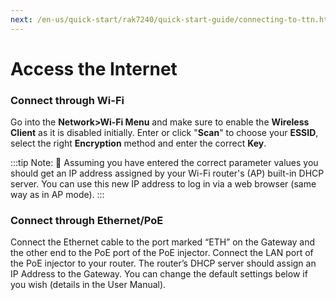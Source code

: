 ```yaml
---
next: /en-us/quick-start/rak7240/quick-start-guide/connecting-to-ttn.html
---
```


# Access the Internet

### Connect through Wi-Fi 

<rk-img
  src="/assets/images/quick-start-guide/rak7240/access-internet-wifi.jpg"
  width="100%"
  figure-number="1"
  caption="Accessing the Internet using Wi-Fi"
/>

Go into the **Network>Wi-Fi Menu** and make sure to enable the **Wireless Client** as it is disabled initially. Enter or click "**Scan**" to choose your **ESSID**, select the right **Encryption** method and enter the correct **Key**.

<rk-img
  src="/assets/images/quick-start-guide/rak7240/access-wifi-credentials.png"
  width="75%"
  figure-number="2"
  caption="Connect through Wi-Fi Credentials"
/>

:::tip Note:
:pencil: Assuming you have entered the correct parameter values you should get an IP address assigned by your Wi-Fi router's (AP) built-in DHCP server. You can use this new IP address to log in via a web browser (same way as in AP mode).
:::

### Connect through Ethernet/PoE

<rk-img
  src="/assets/images/quick-start-guide/rak7240/access-internet-ethernet.jpg"
  width="100%"
  figure-number="3"
  caption="Accessing the Internet through Ethernet"
/>

Connect the Ethernet cable to the port marked “ETH” on the Gateway and the other end to the PoE port of the PoE injector. Connect the LAN port of the PoE injector to your router. The router’s DHCP server should assign an IP Address to the Gateway. You can change the default settings below if you wish (details in the User Manual).

<rk-img
  src="/assets/images/quick-start-guide/rak7240/access-ethernet-credentials.png"
  width="75%"
  figure-number="4"
  caption="Connect through Ethernet Settings"
/>

